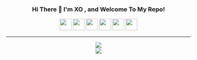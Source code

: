 <h3 align="center">Hi There 👋 I'm XO , and Welcome To My Repo!</h3>
<p align="center">
    <img src="https://cdn.jsdelivr.net/npm/programming-languages-logos/src/c/c.png" height="32">
    <img src="https://cdn.jsdelivr.net/npm/programming-languages-logos@0.0.3/src/cpp/cpp.png" height="32">
    <img src="https://cdn.jsdelivr.net/npm/programming-languages-logos/src/csharp/csharp.png" height="32">
    <img src="https://cdn.jsdelivr.net/npm/programming-languages-logos@0.0.3/src/python/python.png" height="32">
    <img src="https://brandslogos.com/wp-content/uploads/images/large/arduino-logo-1.png" height="32">   
    <img src="https://user-images.githubusercontent.com/10669626/50741334-09224500-11e3-11e9-98a8-8186993eb772.png" height="32">
</p>
<hr>
<p align="center">
    <img src="https://github-readme-stats.vercel.app/api?username=minexo79&show_icons=true&theme=dracula">
    <br>
    <img src="https://github-readme-stats.vercel.app/api/top-langs/?username=minexo79&layout=compact&theme=dracula">
</p>
